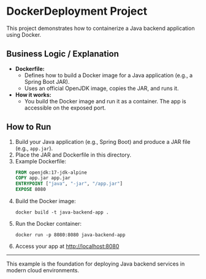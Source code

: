 # DockerDeployment Project

This project demonstrates how to containerize a Java backend application using Docker.

## Business Logic / Explanation

- **Dockerfile:**
  - Defines how to build a Docker image for a Java application (e.g., a Spring Boot JAR).
  - Uses an official OpenJDK image, copies the JAR, and runs it.
- **How it works:**
  - You build the Docker image and run it as a container. The app is accessible on the exposed port.

## How to Run
1. Build your Java application (e.g., Spring Boot) and produce a JAR file (e.g., `app.jar`).
2. Place the JAR and Dockerfile in this directory.
3. Example Dockerfile:
   ```Dockerfile
   FROM openjdk:17-jdk-alpine
   COPY app.jar app.jar
   ENTRYPOINT ["java", "-jar", "/app.jar"]
   EXPOSE 8080
   ```
4. Build the Docker image:
   ```
   docker build -t java-backend-app .
   ```
5. Run the Docker container:
   ```
   docker run -p 8080:8080 java-backend-app
   ```
6. Access your app at [http://localhost:8080](http://localhost:8080)

---

This example is the foundation for deploying Java backend services in modern cloud environments.
